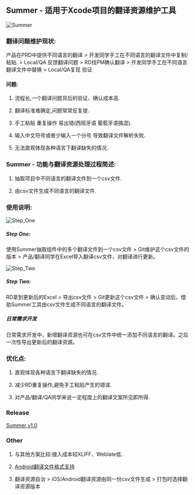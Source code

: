## Summer - 适用于Xcode项目的翻译资源维护工具

![Summer](https://mmbiz.qpic.cn/mmbiz_png/M54fjP2zXtHp5ZJ6sibJy4XB8cKWUptazfY0yWFaxM116iaGm2crA6RlVpcrjHHz6QDg5FmkexoVoZxVFoqxOYkg/640?wx_fmt=png&tp=webp&wxfrom=5&wx_lazy=1&wx_co=1)

### 翻译问题维护现状:

产品在PRD中提供不同语言的翻译 > 开发同学手工在不同语言的翻译文件中复制/粘贴. > Local/QA 反馈翻译问题 > RD找PM确认翻译 > 开发同学手工在不同语言翻译文件中替换 > Local/QA复现 验证

#### 问题:

1. 流程长,一个翻译问题背后的验证、确认成本高.

2. 翻译标准难确定,问题常常反复提.

3. 手工粘贴 重复操作 易出错(西班牙语 葡萄牙语搞混).

4. 输入中文符号或者少输入一个分号 导致翻译文件解析失败.

5. 无法直观体现各种语言下翻译缺失的情况.

### Summer - 功能与翻译资源处理过程简述:

1. 抽取项目中不同语言的翻译文件到一个csv文件.

2. 由csv文件生成不同语言的翻译文件.

### 使用说明:

![Step_One](https://mmbiz.qpic.cn/mmbiz_png/M54fjP2zXtHp5ZJ6sibJy4XB8cKWUptazQC6EHtNBf1OzlrniaWqL3CK6jjw0QxYNRxn3wD4mjCyWdqZFUpdrMsA/640?wx_fmt=png&tp=webp&wxfrom=5&wx_lazy=1&wx_co=1)

##### Step One:

使用Summer抽取组件中的多个翻译文件到一个csv文件 > Git维护这个csv文件的版本 > 产品/翻译同学在Excel导入翻译csv文件，对翻译进行更新。

![Step_Two](https://mmbiz.qpic.cn/mmbiz_png/M54fjP2zXtHp5ZJ6sibJy4XB8cKWUptazY6bqCdsn3mb6fYibq3m0aYGKMnPqSM5fCYVmkScluCgibWqcDbR5Lt9Q/640?wx_fmt=png&tp=webp&wxfrom=5&wx_lazy=1&wx_co=1)

##### Step Two:

RD拿到更新后的Excel > 导出csv文件 > Git更新这个csv文件 > 确认变动后，借助Summer工具由csv文件生成不同语言的翻译文件。

##### 日常需求开发

日常需求开发中，新增翻译资源也可在csv文件中统一添加不同语言的翻译。之后一次性导出更新后的翻译资源。

### 优化点:

1. 直观体现各种语言下翻译缺失的情况.

2. 减少RD重复操作,避免手工粘贴产生的错误.

3. 对产品/翻译/QA同学来说一定程度上的翻译文案所见即所得.

### Release

[Summer v1.0](./release/v1.0)

### Other

1. 与其他方案比较:接入成本较XLIFF、Weblate低.

2. [Android翻译文件格式支持](https://github.com/LiewJunTung/Android-strings-xml-csv-converter)

3. 翻译资源自治 > iOS/Android翻译资源由同一份csv文件生成 > 打包时选择翻译资源版本
